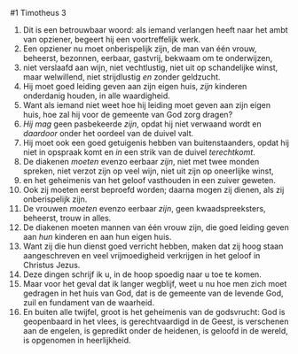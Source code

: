 #1 Timotheus 3
1. Dit is een betrouwbaar woord: als iemand verlangen heeft naar het ambt van opziener, begeert hij een voortreffelijk werk.
2. Een opziener nu moet onberispelijk zijn, de man van één vrouw, beheerst, bezonnen, eerbaar, gastvrij, bekwaam om te onderwijzen,
3. niet verslaafd aan wijn, niet vechtlustig, niet uit op schandelijke winst, maar welwillend, niet strijdlustig *en* zonder geldzucht.
4. Hij moet goed leiding geven aan zijn eigen huis, *zijn* kinderen onderdanig houden, in alle waardigheid.
5. Want als iemand niet weet hoe hij leiding moet geven aan zijn eigen huis, hoe zal hij voor de gemeente van God zorg dragen?
6. *Hij mag* geen pasbekeerde *zijn*, opdat hij niet verwaand wordt en *daardoor* onder het oordeel van de duivel valt.
7. Hij moet ook een goed getuigenis hebben van buitenstaanders, opdat hij niet in opspraak komt en *in* een strik van de duivel *terechtkomt*.
8. De diakenen *moeten* evenzo eerbaar *zijn*, niet met twee monden spreken, niet verzot zijn op veel wijn, niet uit zijn op oneerlijke winst,
9. en het geheimenis van het geloof vasthouden in een zuiver geweten.
10. Ook zij moeten eerst beproefd worden; daarna mogen zij dienen, als zij onberispelijk zijn.
11. De vrouwen *moeten* evenzo eerbaar *zijn*, geen kwaadspreeksters, beheerst, trouw in alles.
12. De diakenen moeten mannen van één vrouw zijn, die goed leiding geven aan *hun* kinderen en aan hun eigen huis.
13. Want zij die hun dienst goed verricht hebben, maken dat zij hoog staan aangeschreven en veel vrijmoedigheid verkrijgen in het geloof in Christus Jezus.
14. Deze dingen schrijf ik u, in de hoop spoedig naar u toe te komen.
15. Maar voor het geval dat ik langer wegblijf, weet u nu hoe men zich moet gedragen in het huis van God, dat is de gemeente van de levende God, zuil en fundament van de waarheid.
16. En buiten alle twijfel, groot is het geheimenis van de godsvrucht: God is geopenbaard in het vlees, is gerechtvaardigd in de Geest, is verschenen aan de engelen, is gepredikt onder de heidenen, is geloofd in de wereld, is opgenomen in heerlijkheid.
